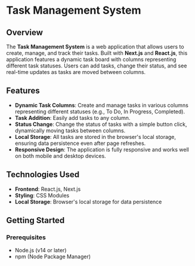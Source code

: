 # Task Management System

## Overview
The **Task Management System** is a web application that allows users to create, manage, and track their tasks. Built with **Next.js** and **React.js**, this application features a dynamic task board with columns representing different task statuses. Users can add tasks, change their status, and see real-time updates as tasks are moved between columns.

## Features
- **Dynamic Task Columns**: Create and manage tasks in various columns representing different statuses (e.g., To Do, In Progress, Completed).
- **Task Addition**: Easily add tasks to any column.
- **Status Change**: Change the status of tasks with a simple button click, dynamically moving tasks between columns.
- **Local Storage**: All tasks are stored in the browser's local storage, ensuring data persistence even after page refreshes.
- **Responsive Design**: The application is fully responsive and works well on both mobile and desktop devices.

## Technologies Used
- **Frontend**: React.js, Next.js
- **Styling**: CSS Modules
- **Local Storage**: Browser's local storage for data persistence

## Getting Started

### Prerequisites
- Node.js (v14 or later)
- npm (Node Package Manager)

